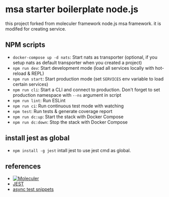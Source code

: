 

# msa starter boilerplate node.js

 this project forked from moleculer framework node.js msa framework. it is modifed for creating service.

## NPM scripts
- `docker-compose up -d nats`: Start nats as transporter (optional, if you setup nats as default transporter when you created a project)
- `npm run dev`: Start development mode (load all services locally with hot-reload & REPL)
- `npm run start`: Start production mode (set `SERVICES` env variable to load certain services)
- `npm run cli`: Start a CLI and connect to production. Don't forget to set production namespace with `--ns` argument in script
- `npm run lint`: Run ESLint
- `npm run ci`: Run continuous test mode with watching
- `npm test`: Run tests & generate coverage report
- `npm run dc:up`: Start the stack with Docker Compose
- `npm run dc:down`: Stop the stack with Docker Compose


## install jest as global

- `npm install -g jest` intall jest to use jest cmd as global.


## references

* [![Moleculer](https://badgen.net/badge/Powered%20by/Moleculer/0e83cd)](https://moleculer.services)
* [JEST](https://jestjs.io/)
* [async test snippets](https://jestjs.io/docs/en/asynchronous)
